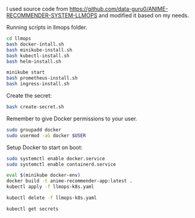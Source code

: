 I used source code from https://github.com/data-guru0/ANIME-RECOMMENDER-SYSTEM-LLMOPS and modified it based on my needs.

Running scripts in llmops folder.
```bash
cd llmops
bash docker-íntall.sh
bash minikube-install.sh
bash kubectl-install.sh
bash helm-install.sh

minikube start
bash prometheus-install.sh
bash ingress-install.sh
```

Create the secret:
```bash
bash create-secret.sh
```

Remember to give Docker permissions to your user.
```bash
sudo groupadd docker
sudo usermod -aG docker $USER
```

Setup Docker to start on boot:
```bash
sudo systemctl enable docker.service
sudo systemctl enable containerd.service
```

```bash
eval $(minikube docker-env)
docker build -t anime-recommender-app:latest .
kubectl apply -f llmops-k8s.yaml
```

```bash
kubectl delete -f llmops-k8s.yaml
```

```bash
kubectl get secrets
```